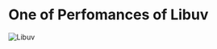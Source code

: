 # One of Perfomances of Libuv

![Libuv](https://upload.wikimedia.org/wikipedia/commons/thumb/3/32/Libuv.svg/640px-Libuv.svg.png)
